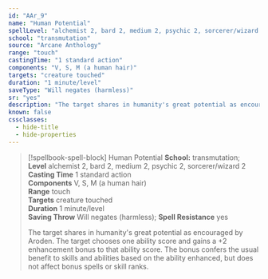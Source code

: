 ```yaml
---
id: "AAr_9"
name: "Human Potential"
spellLevel: "alchemist 2, bard 2, medium 2, psychic 2, sorcerer/wizard 2"
school: "transmutation"
source: "Arcane Anthology"
range: "touch"
castingTime: "1 standard action"
components: "V, S, M (a human hair)"
targets: "creature touched"
duration: "1 minute/level"
saveType: "Will negates (harmless)"
sr: "yes"
description: "The target shares in humanity's great potential as encouraged by Aroden. The target chooses one ability score and gains a +2 enhancement bonus to that ability score. The bonus confers the usual benefit to skills and abilities based on the ability enhanced, but does not affect bonus spells or skill ranks."
known: false
cssclasses:
  - hide-title
  - hide-properties
---
```


> [!spellbook-spell-block] Human Potential
> **School:** transmutation; **Level** alchemist 2, bard 2, medium 2, psychic 2, sorcerer/wizard 2
> **Casting Time** 1 standard action  
> **Components** V, S, M (a human hair)  
> **Range** touch  
> **Targets** creature touched  
> **Duration** 1 minute/level  
> **Saving Throw** Will negates (harmless); **Spell Resistance** yes
> 
> The target shares in humanity's great potential as encouraged by Aroden. The target chooses one ability score and gains a +2 enhancement bonus to that ability score. The bonus confers the usual benefit to skills and abilities based on the ability enhanced, but does not affect bonus spells or skill ranks.